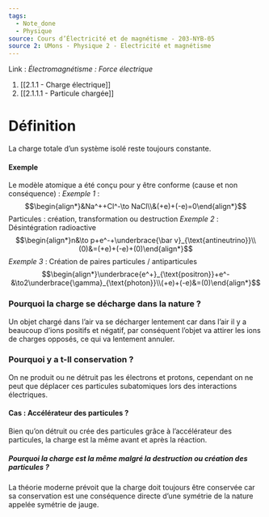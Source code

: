 ```yaml
---
tags:
  - Note_done
  - Physique
source: Cours d’Électricité et de magnétisme - 203-NYB-05
source 2: UMons - Physique 2 - Electricité et magnétisme
---
```


Link :
_Électromagnétisme : Force électrique_
1. [[2.1.1 - Charge électrique]]
2. [[2.1.1.1 - Particule chargée]]

# Définition
La charge totale d’un système isolé reste toujours constante.

#### Exemple
Le modèle atomique a été conçu pour y être conforme (cause et non conséquence) : 
_Exemple 1_ :
$$\begin{align*}&Na^++Cl^-\to NaCl\\&(+e)+(-e)=0\end{align*}$$
Particules : création, transformation ou destruction
_Exemple 2_ : Désintégration radioactive $$\begin{align*}n&\to p+e^-+\underbrace{\bar v}_{\text{antineutrino}}\\(0)&=(+e)+(-e)+(0)\end{align*}$$
_Exemple 3_ : Création de paires particules / antiparticules $$\begin{align*}\underbrace{e^+}_{\text{positron}}+e^-&\to2\underbrace{\gamma}_{\text{photon}}\\(+e)+(-e)&=(0)\end{align*}$$

### Pourquoi la charge se décharge dans la nature ?
Un objet chargé dans l’air va se décharger lentement car dans l’air il y a beaucoup d’ions positifs et négatif, par conséquent l’objet va attirer les ions de charges opposés, ce qui va lentement annuler.

### Pourquoi y a t-Il conservation ?
On ne produit ou ne détruit pas les électrons et protons, cependant on ne peut que déplacer ces particules subatomiques lors des interactions électriques. 

#### Cas : Accélérateur des particules ?
Bien qu’on détruit ou crée des particules grâce à l’accélérateur des particules, la charge est la même avant et après la réaction. 

##### Pourquoi la charge est la même malgré la destruction ou création des particules ?
La théorie moderne prévoit que la charge doit toujours être conservée car sa conservation est une conséquence directe d’une symétrie de la nature appelée symétrie de jauge.